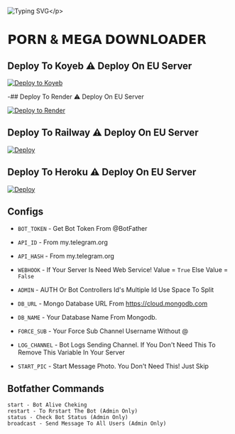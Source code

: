 ![Typing SVG](https://readme-typing-svg.herokuapp.com/?lines=𝗪𝗘𝗟𝗖𝗢𝗠+𝗧𝗢+𝐓𝐇𝐄+𝐒𝐍𝐎𝐖𝐁𝐀𝐋𝐋+𝐁𝐎𝐓!;𝗖𝗥𝗘𝗔𝗧𝗘𝗗+𝗕𝗬+𝗦𝗡𝗢𝗪𝗕𝗔𝗟𝗟!;𝗔+𝗦𝗜𝗠𝗣𝗟𝗘+𝗧𝗚+𝗗𝗢𝗪𝗡𝗟𝗢𝗔𝗗𝗘𝗥+𝗕𝗢𝗧!)</p>

# 𝗣𝗢𝗥𝗡 & 𝗠𝗘𝗚𝗔 𝗗𝗢𝗪𝗡𝗟𝗢𝗔𝗗𝗘𝗥



## Deploy To Koyeb ⚠️ Deploy On EU Server

[![Deploy to Koyeb](https://www.koyeb.com/static/images/deploy/button.svg)](https://app.koyeb.com/deploy?type=git&repository=github.com/Snowball-0/Porn-Mega-Downloader-TG&env[BOT_TOKEN]&env[API_ID]&env[API_HASH]&env[WEBHOOK]=True&env[ADMIN]&env[DB_URL]&env[DB_NAME]=SnowPro_Users&env[FORCE_SUB]&env[START_PIC]&env[LOG_CHANNEL]=You%20Dont%20Need%20LogChannel%20To%20Remove%20This%20Variable&run_command=python%20bot.py&branch=main&name=Porn-Mega-Downloader-TG) 

-## Deploy To Render ⚠️ Deploy On EU Server

  [![Deploy to Render](https://render.com/images/deploy-to-render-button.svg)](https://render.com/deploy?repo=https://github.com/Snowball-0/Porn-Mega-Downloader-TG)

## Deploy To Railway ⚠️ Deploy On EU Server

<a href="https://graph.org/file/fabd75cd5043d2cfdc13d.jpg"><img src="https://railway.app/button.svg" alt="Deploy"></a>

## Deploy To Heroku ⚠️ Deploy On EU Server

<a href="https://heroku.com/deploy?template=https://github.com/Snowball-0/Porn-Mega-Downloader-TG"><img src="https://www.herokucdn.com/deploy/button.svg" alt="Deploy"></a>


## Configs 

* `BOT_TOKEN`  - Get Bot Token From @BotFather

* `API_ID` - From my.telegram.org 

* `API_HASH` - From my.telegram.org

* `WEBHOOK` - If Your Server Is Need Web Service! Value = `True` Else Value = `False`

* `ADMIN` - AUTH Or Bot Controllers Id's Multiple Id Use Space To Split 

* `DB_URL`  - Mongo Database URL From https://cloud.mongodb.com

* `DB_NAME`  - Your Database Name From Mongodb. 

* `FORCE_SUB` - Your Force Sub Channel Username Without @

* `LOG_CHANNEL` - Bot Logs Sending Channel. If You Don't Need This To Remove This Variable In Your Server

* `START_PIC` - Start Message Photo. You Don't Need This! Just Skip

## Botfather Commands
```
start - Bot Alive Cheking
restart - To Rrstart The Bot (Admin Only)
status - Check Bot Status (Admin Only)
broadcast - Send Message To All Users (Admin Only)
```
